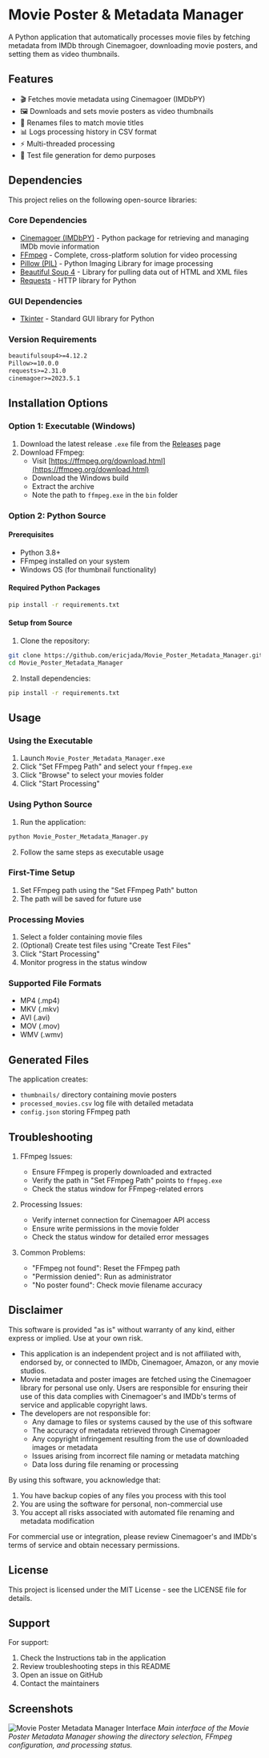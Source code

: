 # Movie Poster & Metadata Manager

A Python application that automatically processes movie files by fetching metadata from IMDb through Cinemagoer, downloading movie posters, and setting them as video thumbnails.

## Features

- 🎬 Fetches movie metadata using Cinemagoer (IMDbPY)
- 🖼️ Downloads and sets movie posters as video thumbnails
- 📝 Renames files to match movie titles
- 📊 Logs processing history in CSV format
- ⚡ Multi-threaded processing
- 🧪 Test file generation for demo purposes

## Dependencies

This project relies on the following open-source libraries:

### Core Dependencies
- [Cinemagoer (IMDbPY)](https://cinemagoer.github.io/) - Python package for retrieving and managing IMDb movie information
- [FFmpeg](https://ffmpeg.org/) - Complete, cross-platform solution for video processing
- [Pillow (PIL)](https://python-pillow.org/) - Python Imaging Library for image processing
- [Beautiful Soup 4](https://www.crummy.com/software/BeautifulSoup/) - Library for pulling data out of HTML and XML files
- [Requests](https://docs.python-requests.org/en/latest/) - HTTP library for Python

### GUI Dependencies
- [Tkinter](https://docs.python.org/3/library/tkinter.html) - Standard GUI library for Python

### Version Requirements
```txt
beautifulsoup4>=4.12.2
Pillow>=10.0.0
requests>=2.31.0
cinemagoer>=2023.5.1
```

## Installation Options

### Option 1: Executable (Windows)
1. Download the latest release `.exe` file from the [Releases](https://github.com/ericjada/Movie_Poster_Metadata_Manager/releases) page
2. Download FFmpeg:
   - Visit [https://ffmpeg.org/download.html](https://ffmpeg.org/download.html)
   - Download the Windows build
   - Extract the archive
   - Note the path to `ffmpeg.exe` in the `bin` folder

### Option 2: Python Source
#### Prerequisites
- Python 3.8+
- FFmpeg installed on your system
- Windows OS (for thumbnail functionality)

#### Required Python Packages
```bash
pip install -r requirements.txt
```

#### Setup from Source
1. Clone the repository:
```bash
git clone https://github.com/ericjada/Movie_Poster_Metadata_Manager.git
cd Movie_Poster_Metadata_Manager
```

2. Install dependencies:
```bash
pip install -r requirements.txt
```

## Usage

### Using the Executable
1. Launch `Movie_Poster_Metadata_Manager.exe`
2. Click "Set FFmpeg Path" and select your `ffmpeg.exe`
3. Click "Browse" to select your movies folder
4. Click "Start Processing"

### Using Python Source
1. Run the application:
```bash
python Movie_Poster_Metadata_Manager.py
```

2. Follow the same steps as executable usage

### First-Time Setup
1. Set FFmpeg path using the "Set FFmpeg Path" button
2. The path will be saved for future use

### Processing Movies
1. Select a folder containing movie files
2. (Optional) Create test files using "Create Test Files"
3. Click "Start Processing"
4. Monitor progress in the status window

### Supported File Formats
- MP4 (.mp4)
- MKV (.mkv)
- AVI (.avi)
- MOV (.mov)
- WMV (.wmv)

## Generated Files

The application creates:
- `thumbnails/` directory containing movie posters
- `processed_movies.csv` log file with detailed metadata
- `config.json` storing FFmpeg path

## Troubleshooting

1. FFmpeg Issues:
   - Ensure FFmpeg is properly downloaded and extracted
   - Verify the path in "Set FFmpeg Path" points to `ffmpeg.exe`
   - Check the status window for FFmpeg-related errors

2. Processing Issues:
   - Verify internet connection for Cinemagoer API access
   - Ensure write permissions in the movie folder
   - Check the status window for detailed error messages

3. Common Problems:
   - "FFmpeg not found": Reset the FFmpeg path
   - "Permission denied": Run as administrator
   - "No poster found": Check movie filename accuracy

## Disclaimer

This software is provided "as is" without warranty of any kind, either express or implied. Use at your own risk.

- This application is an independent project and is not affiliated with, endorsed by, or connected to IMDb, Cinemagoer, Amazon, or any movie studios.
- Movie metadata and poster images are fetched using the Cinemagoer library for personal use only. Users are responsible for ensuring their use of this data complies with Cinemagoer's and IMDb's terms of service and applicable copyright laws.
- The developers are not responsible for:
  - Any damage to files or systems caused by the use of this software
  - The accuracy of metadata retrieved through Cinemagoer
  - Any copyright infringement resulting from the use of downloaded images or metadata
  - Issues arising from incorrect file naming or metadata matching
  - Data loss during file renaming or processing

By using this software, you acknowledge that:
1. You have backup copies of any files you process with this tool
2. You are using the software for personal, non-commercial use
3. You accept all risks associated with automated file renaming and metadata modification

For commercial use or integration, please review Cinemagoer's and IMDb's terms of service and obtain necessary permissions.

## License

This project is licensed under the MIT License - see the LICENSE file for details.

## Support

For support:
1. Check the Instructions tab in the application
2. Review troubleshooting steps in this README
3. Open an issue on GitHub
4. Contact the maintainers

## Screenshots

![Movie Poster Metadata Manager Interface](screenshots/screenshot1.png)
*Main interface of the Movie Poster Metadata Manager showing the directory selection, FFmpeg configuration, and processing status.*
